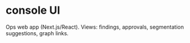 # console UI
Ops web app (Next.js/React). Views: findings, approvals, segmentation suggestions, graph links.
